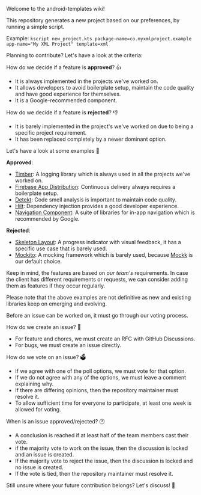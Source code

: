 Welcome to the android-templates wiki!

This repository generates a new project based on our preferences, by running a simple script. 

Example: `kscript new_project.kts package-name=co.myxmlproject.example app-name="My XML Project" template=xml`

Planning to contribute? Let's have a look at the criteria:

How do we decide if a feature is **approved**? 👍

- It is always implemented in the projects we've worked on.
- It allows developers to avoid boilerplate setup, maintain the code quality and have good experience for themselves.
- It is a Google-recommended component.

How do we decide if a feature is **rejected**? 👎

- It is barely implemented in the project's we've worked on due to being a specific project requirement.
- It has been replaced completely by a newer dominant option.

Let's have a look at some examples 🔎

**Approved**:
- [Timber](https://github.com/JakeWharton/timber): A logging library which is always used in all the projects we've worked on.
- [Firebase App Distribution](https://firebase.google.com/docs/app-distribution): Continuous delivery always requires a boilerplate setup.
- [Detekt](https://github.com/detekt/detekt): Code smell analysis is important to maintain code quality.
- [Hilt](https://developer.android.com/training/dependency-injection/hilt-android): Dependency injection provides a good developer experience.
- [Navigation Component](https://developer.android.com/guide/navigation/navigation-getting-started): A suite of libraries for in-app navigation which is recommended by Google.

**Rejected**:
- [Skeleton Layout](https://github.com/Faltenreich/SkeletonLayout): A progress indicator with visual feedback, it has a specific use case that is barely used.
- [Mockito](https://github.com/mockito/mockito): A mocking framework which is barely used, because [Mockk](https://mockk.io/) is our default choice.

Keep in mind, the features are based on _our team's_ requirements. In case the client has different requirements or requests, we can consider adding them as features if they occur regularly.

Please note that the above examples are not definitive as new and existing libraries keep on emerging and evolving.

Before an issue can be worked on, it must go through our voting process. 

How do we create an issue? 💭 

- For feature and chores, we must create an RFC with GitHub Discussions.
- For bugs, we must create an issue directly.

How do we vote on an issue? 🗳

- If we agree with one of the poll options, we must vote for that option.
- If we do not agree with any of the options, we must leave a comment explaining why. 
- If there are differing opinions, then the repository maintainer must resolve it.
- To allow sufficient time for everyone to participate, at least one week is allowed for voting.

When is an issue approved/rejected? 🕐 

- A conclusion is reached if at least half of the team members cast their vote.
- if the majority vote to work on the issue, then the discussion is locked and an issue is created.
- If the majority vote to reject the issue, then the discussion is locked and no issue is created.
- If the vote is tied, then the repository maintainer must resolve it.

Still unsure where your future contribution belongs? Let's discuss! 🚀

